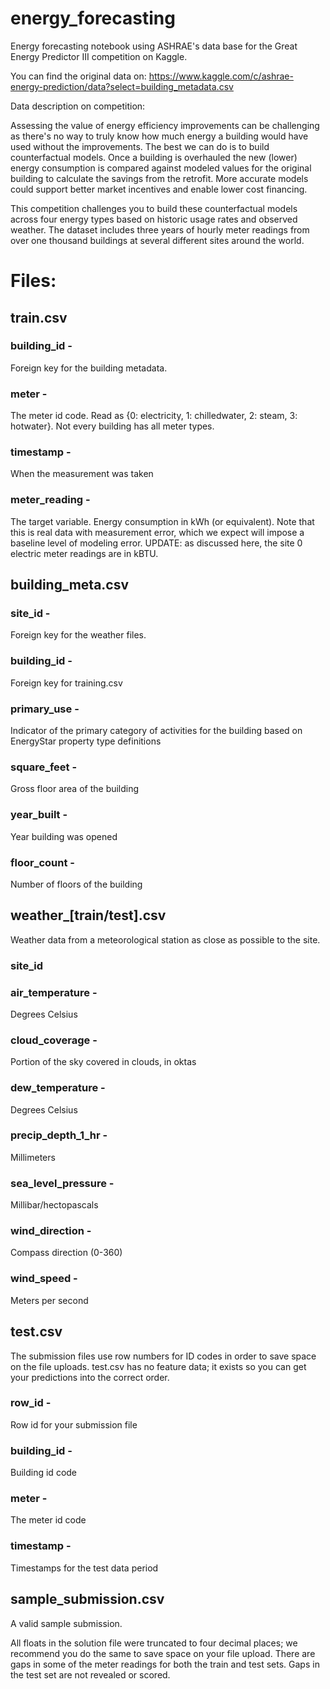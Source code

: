# energy_forecasting
Energy forecasting notebook using ASHRAE's data base for the Great Energy Predictor III competition on Kaggle.

You can find the original data on: https://www.kaggle.com/c/ashrae-energy-prediction/data?select=building_metadata.csv

Data description on competition: 

Assessing the value of energy efficiency improvements can be challenging as there's no way to truly know how much energy a building would have used without the improvements. The best we can do is to build counterfactual models. Once a building is overhauled the new (lower) energy consumption is compared against modeled values for the original building to calculate the savings from the retrofit. More accurate models could support better market incentives and enable lower cost financing.

This competition challenges you to build these counterfactual models across four energy types based on historic usage rates and observed weather. The dataset includes three years of hourly meter readings from over one thousand buildings at several different sites around the world.

# Files:

## train.csv

### building_id  - 
Foreign key for the building metadata.

### meter - 
The meter id code. Read as {0: electricity, 1: chilledwater, 2: steam, 3: hotwater}. Not every building has all meter types.

### timestamp - 
When the measurement was taken

### meter_reading - 
The target variable. Energy consumption in kWh (or equivalent). Note that this is real data with measurement error, which we expect will impose a baseline level of modeling error. UPDATE: as discussed here, the site 0 electric meter readings are in kBTU.

## building_meta.csv

### site_id - 
Foreign key for the weather files.

### building_id - 
Foreign key for training.csv

### primary_use - 
Indicator of the primary category of activities for the building based on EnergyStar property type definitions

### square_feet - 
Gross floor area of the building

### year_built - 
Year building was opened

### floor_count - 
Number of floors of the building

## weather_[train/test].csv
Weather data from a meteorological station as close as possible to the site.

### site_id
### air_temperature - 
Degrees Celsius
### cloud_coverage - 
Portion of the sky covered in clouds, in oktas
### dew_temperature - 
Degrees Celsius
### precip_depth_1_hr - 
Millimeters
### sea_level_pressure - 
Millibar/hectopascals
### wind_direction - 
Compass direction (0-360)
### wind_speed - 
Meters per second

## test.csv
The submission files use row numbers for ID codes in order to save space on the file uploads. test.csv has no feature data; it exists so you can get your predictions into the correct order.

### row_id - 
Row id for your submission file
### building_id - 
Building id code
### meter - 
The meter id code
### timestamp - 
Timestamps for the test data period

## sample_submission.csv
A valid sample submission.

All floats in the solution file were truncated to four decimal places; we recommend you do the same to save space on your file upload.
There are gaps in some of the meter readings for both the train and test sets. Gaps in the test set are not revealed or scored.
